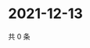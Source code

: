 # 2021-12-13

共 0 条

<!-- BEGIN WEIBO -->
<!-- 最后更新时间 Mon Dec 13 2021 17:15:31 GMT+0800 (China Standard Time) -->

<!-- END WEIBO -->
